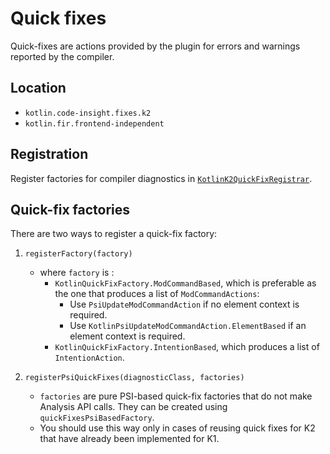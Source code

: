 # Quick fixes

Quick-fixes are actions provided by the plugin for errors and warnings reported by the compiler.

## Location
+ `kotlin.code-insight.fixes.k2`
+ `kotlin.fir.frontend-independent`

## Registration

Register factories for compiler diagnostics in [`KotlinK2QuickFixRegistrar`](https://github.com/JetBrains/intellij-community/blob/25a174000aa36aad04dcbc083d2a465d079a3329/plugins/kotlin/code-insight/fixes-k2/src/org/jetbrains/kotlin/idea/k2/codeinsight/fixes/KotlinK2QuickFixRegistrar.kt#L19).

## Quick-fix factories

There are two ways to register a quick-fix factory:

1. `registerFactory(factory)`
    - where `factory` is [](KotlinQuickFixFactory.md):
        - `KotlinQuickFixFactory.ModCommandBased`, which is preferable as the one that produces a list of `ModCommandActions`:
            - Use `PsiUpdateModCommandAction` if no element context is required.
            - Use `KotlinPsiUpdateModCommandAction.ElementBased` if an element context is required.
        - `KotlinQuickFixFactory.IntentionBased`, which produces a list of `IntentionAction`.

2. `registerPsiQuickFixes(diagnosticClass, factories)`
    - `factories` are pure PSI-based quick-fix factories that do not make Analysis API calls.
      They can be created using `quickFixesPsiBasedFactory`.
    - You should use this way only in cases of reusing quick fixes for K2 that have already been implemented for K1.
